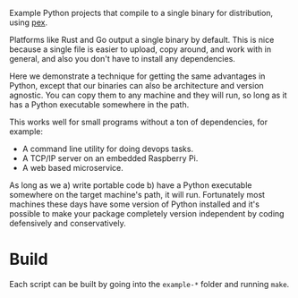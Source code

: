 Example Python projects that compile to a single binary for distribution, using [pex](https://pypi.org/project/pex/).

Platforms like Rust and Go output a single binary by default. This is nice because a single file is easier to upload, copy around, and work with in general, and also you don't have to install any dependencies.

Here we demonstrate a technique for getting the same advantages in Python, except that our binaries can also be architecture and version agnostic. You can copy them to any machine and they will run, so long as it has a Python executable somewhere in the path.

This works well for small programs without a ton of dependencies, for example:

 * A command line utility for doing devops tasks.
 * A TCP/IP server on an embedded Raspberry Pi.
 * A web based microservice.

As long as we a) write portable code b) have a Python executable somewhere on the target machine's path, it will run. Fortunately most machines these days have some version of Python installed and it's possible to make your package
completely version independent by coding defensively and conservatively.

# Build

Each script can be built by going into the `example-*` folder and running `make`.
